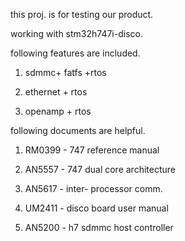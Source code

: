 this proj. is for testing our product.

working with stm32h747i-disco. 

following features are included.


1. sdmmc+ fatfs +rtos

2. ethernet + rtos

3. openamp + rtos




following documents are helpful.

1. RM0399 - 747 reference manual

2. AN5557 - 747 dual core architecture

3. AN5617 - inter- processor comm.

4. UM2411 - disco board user manual

5. AN5200 - h7 sdmmc host controller
